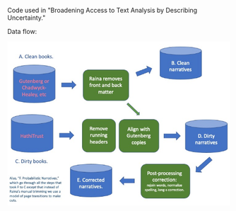 Code used in "Broadening Access to Text Analysis by Describing Uncertainty."

Data flow:

![flowchart showing data cleaning process](flowchart.png)
